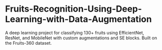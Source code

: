 # Fruits-Recognition-Using-Deep-Learning-with-Data-Augmentation
A deep learning project for classifying 130+ fruits using EfficientNet, ResNet, and MobileNet with custom augmentations and SE blocks. Built on the Fruits-360 dataset.
